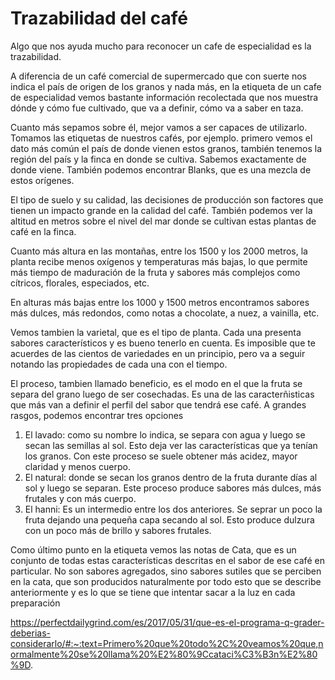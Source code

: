 # Trazabilidad del café

Algo que nos ayuda mucho para reconocer un cafe de especialidad es la trazabilidad.

A diferencia de un café comercial de supermercado que con suerte nos indica el país de origen de los granos y nada más, en la etiqueta de un cafe de especialidad vemos bastante información recolectada que nos muestra dónde y cómo fue cultivado, que va a definir, cómo va a saber en taza. 

Cuanto más sepamos sobre él, mejor vamos a ser capaces de utilizarlo. Tomamos las etiquetas de nuestros cafés, por ejemplo. primero vemos el dato más común el país de donde vienen estos granos, también tenemos la región del país y la finca en donde se cultiva. Sabemos exactamente de donde viene. También podemos encontrar Blanks, que es una mezcla de estos orígenes.

El tipo de suelo y su calidad, las decisiones de producción son factores que tienen un impacto grande en la calidad del café. También podemos ver la altitud en metros sobre el nivel del mar donde se cultivan estas plantas de café en la finca.


Cuanto más altura en las montañas, entre los 1500 y los 2000 metros, la planta recibe menos oxígenos y temperaturas más bajas, lo que permite más tiempo de maduración de la fruta y sabores más complejos como cítricos, florales, especiados, etc.

En alturas más bajas entre los 1000 y 1500 metros encontramos sabores más dulces, más redondos, como notas a chocolate, a nuez, a vainilla, etc.

Vemos tambien la varietal, que es el tipo de planta. Cada una presenta sabores característicos y es bueno tenerlo en cuenta. Es imposible que te acuerdes de las cientos de variedades en un principio, pero va a seguir notando las propiedades de cada una con el tiempo.

El proceso, tambien llamado beneficio, es el modo en el que la fruta se separa del grano luego de ser cosechadas. Es una de las caracterñisticas que más van a definir el perfil del sabor que tendrá ese café. A grandes rasgos, podemos encontrar tres opciones
1. El lavado: como su nombre lo indica, se separa con agua y luego se secan las semillas al sol. Esto deja ver las características que ya tenían los granos. Con este proceso se suele obtener más acidez, mayor claridad y menos cuerpo. 
2. El natural: donde se secan los granos dentro de la fruta durante días al sol y luego se separan. Este proceso produce sabores más dulces, más frutales y con más cuerpo.
3. El hanni: Es un intermedio entre los dos anteriores. Se seprar un poco la fruta dejando una pequeña capa secando al sol. Esto produce dulzura con un poco más de brillo y sabores frutales.


Como último punto en la etiqueta vemos las notas de Cata, que es un conjunto de todas estas características descritas en el sabor de ese café en particular. No son sabores agregados, sino sabores sutiles que se perciben en la cata, que son producidos naturalmente por todo esto que se describe anteriormente y es lo que se tiene que intentar sacar a la luz en cada preparación

https://perfectdailygrind.com/es/2017/05/31/que-es-el-programa-q-grader-deberias-considerarlo/#:~:text=Primero%20que%20todo%2C%20veamos%20que,normalmente%20se%20llama%20%E2%80%9Ccataci%C3%B3n%E2%80%9D.